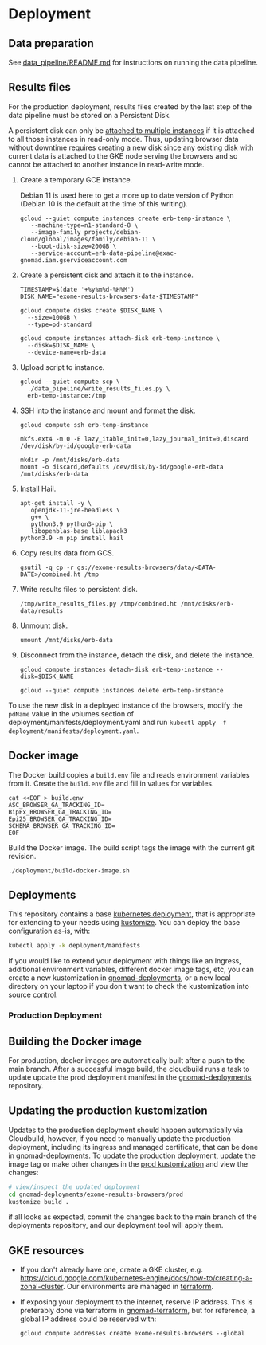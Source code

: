# Deployment

## Data preparation

See [data_pipeline/README.md](../data_pipeline/README.md) for instructions on running the data pipeline.

## Results files

For the production deployment, results files created by the last step of the data pipeline must be stored
on a Persistent Disk.

A persistent disk can only be [attached to multiple instances](https://cloud.google.com/compute/docs/disks/add-persistent-disk#use_multi_instances)
if it is attached to all those instances in read-only mode. Thus, updating browser data without downtime
requires creating a new disk since any existing disk with current data is attached to the GKE node serving
the browsers and so cannot be attached to another instance in read-write mode.

1. Create a temporary GCE instance.

   Debian 11 is used here to get a more up to date version of Python (Debian 10 is the default at the time of this writing).

   ```
   gcloud --quiet compute instances create erb-temp-instance \
      --machine-type=n1-standard-8 \
      --image-family projects/debian-cloud/global/images/family/debian-11 \
      --boot-disk-size=200GB \
      --service-account=erb-data-pipeline@exac-gnomad.iam.gserviceaccount.com
   ```

2. Create a persistent disk and attach it to the instance.

   ```
   TIMESTAMP=$(date '+%y%m%d-%H%M')
   DISK_NAME="exome-results-browsers-data-$TIMESTAMP"

   gcloud compute disks create $DISK_NAME \
     --size=100GB \
     --type=pd-standard

   gcloud compute instances attach-disk erb-temp-instance \
     --disk=$DISK_NAME \
     --device-name=erb-data
   ```

3. Upload script to instance.

   ```
   gcloud --quiet compute scp \
     ./data_pipeline/write_results_files.py \
     erb-temp-instance:/tmp
   ```

4. SSH into the instance and mount and format the disk.

   ```
   gcloud compute ssh erb-temp-instance
   ```

   ```
   mkfs.ext4 -m 0 -E lazy_itable_init=0,lazy_journal_init=0,discard /dev/disk/by-id/google-erb-data

   mkdir -p /mnt/disks/erb-data
   mount -o discard,defaults /dev/disk/by-id/google-erb-data /mnt/disks/erb-data
   ```

5. Install Hail.

   ```
   apt-get install -y \
      openjdk-11-jre-headless \
      g++ \
      python3.9 python3-pip \
      libopenblas-base liblapack3
   python3.9 -m pip install hail
   ```

6. Copy results data from GCS.

   ```
   gsutil -q cp -r gs://exome-results-browsers/data/<DATA-DATE>/combined.ht /tmp
   ```

7. Write results files to persistent disk.

   ```
   /tmp/write_results_files.py /tmp/combined.ht /mnt/disks/erb-data/results
   ```

8. Unmount disk.

   ```
   umount /mnt/disks/erb-data
   ```

9. Disconnect from the instance, detach the disk, and delete the instance.

   ```
   gcloud compute instances detach-disk erb-temp-instance --disk=$DISK_NAME

   gcloud --quiet compute instances delete erb-temp-instance
   ```

To use the new disk in a deployed instance of the browsers, modify the `pdName` value in the volumes section
of deployment/manifests/deployment.yaml and run `kubectl apply -f deployment/manifests/deployment.yaml`.

## Docker image

The Docker build copies a `build.env` file and reads environment variables from it. Create the `build.env`
file and fill in values for variables.

```
cat <<EOF > build.env
ASC_BROWSER_GA_TRACKING_ID=
BipEx_BROWSER_GA_TRACKING_ID=
Epi25_BROWSER_GA_TRACKING_ID=
SCHEMA_BROWSER_GA_TRACKING_ID=
EOF
```

Build the Docker image. The build script tags the image with the current git revision.

```
./deployment/build-docker-image.sh
```

## Deployments

This repository contains a base [kubernetes deployment](./manifests/), that is appropriate for extending to your needs using [kustomize](https://kustomize.io/). You can deploy the base configuration as-is, with:

```bash
kubectl apply -k deployment/manifests
```

If you would like to extend your deployment with things like an Ingress, additional environment variables, different docker image tags, etc, you can create a new kustomization in [gnomad-deployments](https://github.com/broadinstitute/gnomad-deployments/blob/main/exome-results-browsers), or a new local directory on your laptop if you don't want to check the kustomization into source control.

### Production Deployment

## Building the Docker image

For production, docker images are automatically built after a push to the main branch. After a successful image build, the cloudbuild runs a task to update update the prod deployment manifest in the [gnomad-deployments](https://github.com/broadinstitute/gnomad-deployments) repository.

## Updating the production kustomization

Updates to the production deployment should happen automatically via Cloudbuild, however, if you need to manually update the production deployment, including its ingress and managed certificate, that can be done in [gnomad-deployments](https://github.com/broadinstitute/gnomad-deployments/blob/main/exome-results-browsers/prod). To update the production deployment, update the image tag or make other changes in the [prod kustomization](https://github.com/broadinstitute/gnomad-deployments/blob/main/exome-results-browsers/prod/kustomization.yaml) and view the changes:

```bash
# view/inspect the updated deployment
cd gnomad-deployments/exome-results-browsers/prod
kustomize build .

```

if all looks as expected, commit the changes back to the main branch of the deployments repository, and our deployment tool will apply them.

## GKE resources

- If you don't already have one, create a GKE cluster, e.g. https://cloud.google.com/kubernetes-engine/docs/how-to/creating-a-zonal-cluster. Our environments are managed in [terraform](https://github.com/broadinstitute/gnomad-terraform).

- If exposing your deployment to the internet, reserve IP address. This is preferably done via terraform in [gnomad-terraform](https://github.com/broadinstitute/gnomad-terraform), but for reference, a global IP address could be reserved with:

  ```
  gcloud compute addresses create exome-results-browsers --global
  ```
